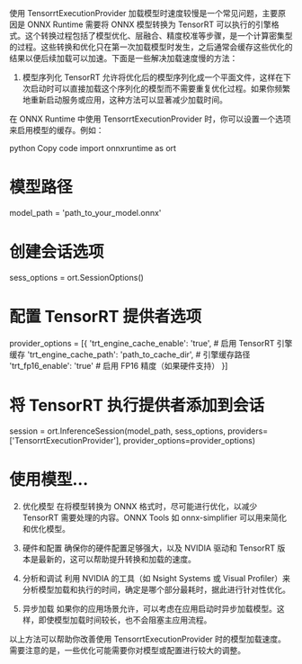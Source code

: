 使用 TensorrtExecutionProvider 加载模型时速度较慢是一个常见问题，主要原因是 ONNX Runtime 需要将 ONNX 模型转换为 TensorRT 可以执行的引擎格式。这个转换过程包括了模型优化、层融合、精度校准等步骤，是一个计算密集型的过程。这些转换和优化只在第一次加载模型时发生，之后通常会缓存这些优化的结果以便后续加载可以加速。下面是一些解决加载速度慢的方法：

1. 模型序列化
TensorRT 允许将优化后的模型序列化成一个平面文件，这样在下次启动时可以直接加载这个序列化的模型而不需要重复优化过程。如果你频繁地重新启动服务或应用，这种方法可以显著减少加载时间。

在 ONNX Runtime 中使用 TensorrtExecutionProvider 时，你可以设置一个选项来启用模型的缓存。例如：

python
Copy code
import onnxruntime as ort

# 模型路径
model_path = 'path_to_your_model.onnx'

# 创建会话选项
sess_options = ort.SessionOptions()

# 配置 TensorRT 提供者选项
provider_options = [{
    'trt_engine_cache_enable': 'true',            # 启用 TensorRT 引擎缓存
    'trt_engine_cache_path': 'path_to_cache_dir', # 引擎缓存路径
    'trt_fp16_enable': 'true'                     # 启用 FP16 精度（如果硬件支持）
}]

# 将 TensorRT 执行提供者添加到会话
session = ort.InferenceSession(model_path, sess_options, providers=['TensorrtExecutionProvider'], provider_options=provider_options)

# 使用模型...
2. 优化模型
在将模型转换为 ONNX 格式时，尽可能进行优化，以减少 TensorRT 需要处理的内容。ONNX Tools 如 onnx-simplifier 可以用来简化和优化模型。

3. 硬件和配置
确保你的硬件配置足够强大，以及 NVIDIA 驱动和 TensorRT 版本是最新的，这可以帮助提升转换和加载的速度。

4. 分析和调试
利用 NVIDIA 的工具（如 Nsight Systems 或 Visual Profiler）来分析模型加载和执行的时间，确定是哪个部分最耗时，据此进行针对性优化。

5. 异步加载
如果你的应用场景允许，可以考虑在应用启动时异步加载模型。这样，即使模型加载时间较长，也不会阻塞主应用流程。

以上方法可以帮助你改善使用 TensorrtExecutionProvider 时的模型加载速度。需要注意的是，一些优化可能需要你对模型或配置进行较大的调整。